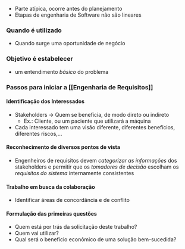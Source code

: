 - Parte atípica, ocorre antes do planejamento
- Etapas de engenharia de Software não são lineares
### Quando é utilizado
- Quando surge uma oportunidade de negócio
### Objetivo é estabelecer
- um entendimento _básico_ do problema
### Passos para iniciar a [[Engenharia de Requisitos]]
#### Identificação dos Interessados
- Stakeholders -> Quem se beneficia, de modo direto ou indireto
	- Ex.: Cliente, ou um paciente que utilizará a máquina
- Cada interessado tem uma visão diferente, diferentes benefícios, diferentes riscos,...
#### Reconhecimento de diversos pontos de vista
- Engenheiros de requisitos devem _categorizar as informações_ dos stakeholders e permitir que os _tomadores de decisão_ escolham os _requisitos do sistema_ internamente consistentes
#### Trabalho em busca da colaboração
- Identificar áreas de concordância e de conflito
#### Formulação das primeiras questões
- Quem está por trás da solicitação deste trabalho?
- Quem vai utilizar?
- Qual será o benefício econômico de uma solução bem-sucedida?

